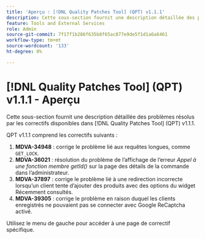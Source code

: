 ```yaml
---
title: 'Aperçu : [!DNL Quality Patches Tool] (QPT) v1.1.1'
description: Cette sous-section fournit une description détaillée des problèmes résolus par les correctifs disponibles dans [!DNL Quality Patches Tool] (QPT) v1.1.1.
feature: Tools and External Services
role: Admin
source-git-commit: 7f17f1b286f635b8f65ac877e9de5f1d1a6a6461
workflow-type: tm+mt
source-wordcount: '133'
ht-degree: 0%

---
```


# [!DNL Quality Patches Tool] (QPT) v1.1.1 - Aperçu

Cette sous-section fournit une description détaillée des problèmes résolus par les correctifs disponibles dans [!DNL Quality Patches Tool] (QPT) v1.1.1.

QPT v1.1.1 comprend les correctifs suivants :

1. **MDVA-34948** : corrige le problème lié aux requêtes longues, comme `GET_LOCK`.
1. **MDVA-36021** : résolution du problème de l’affichage de l’erreur *Appel à une fonction membre getId()* sur la page des détails de la commande dans l’administrateur.
1. **MDVA-37897** : corrige le problème lié à une redirection incorrecte lorsqu’un client tente d’ajouter des produits avec des options du widget Récemment consultés.
1. **MDVA-39305** : corrige le problème en raison duquel les clients enregistrés ne pouvaient pas se connecter avec Google ReCaptcha activé.

Utilisez le menu de gauche pour accéder à une page de correctif spécifique.
